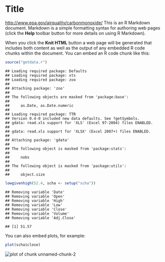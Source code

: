 Title
========================================================
http://www.epa.gov/airquality/carbonmonoxide/
This is an R Markdown document. Markdown is a simple formatting syntax for authoring web pages (click the **Help** toolbar button for more details on using R Markdown).

When you click the **Knit HTML** button a web page will be generated that includes both content as well as the output of any embedded R code chunks within the document. You can embed an R code chunk like this:


```r
source("getdata.r")
```

```
## Loading required package: Defaults
## Loading required package: xts
## Loading required package: zoo
## 
## Attaching package: 'zoo'
## 
## The following objects are masked from 'package:base':
## 
##     as.Date, as.Date.numeric
## 
## Loading required package: TTR
## Version 0.4-0 included new data defaults. See ?getSymbols.
## gdata: read.xls support for 'XLS' (Excel 97-2004) files ENABLED.
## 
## gdata: read.xls support for 'XLSX' (Excel 2007+) files ENABLED.
## 
## Attaching package: 'gdata'
## 
## The following object is masked from 'package:stats':
## 
##     nobs
## 
## The following object is masked from 'package:utils':
## 
##     object.size
```

```r
lowgivenhigh(52.4, scha <- setup("scha"))
```

```
## Removing variable 'Date'
## Removing variable 'Open'
## Removing variable 'High'
## Removing variable 'Low'
## Removing variable 'Close'
## Removing variable 'Volume'
## Removing variable 'Adj.Close'
```

```
## [1] 51.57
```


You can also embed plots, for example:


```r
plot(scha$close)
```

![plot of chunk unnamed-chunk-2](figure/unnamed-chunk-2.png) 


